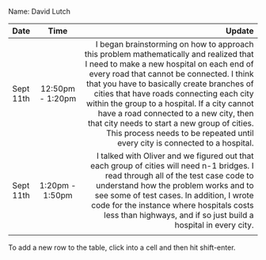 Name: David Lutch

| Date      |       Time       |                                                                                                                                                                                                                                                                                                                                                                                                                                                                                               Update |
|:----------|:----------------:|-----------------------------------------------------------------------------------------------------------------------------------------------------------------------------------------------------------------------------------------------------------------------------------------------------------------------------------------------------------------------------------------------------------------------------------------------------------------------------------------------------:|
| Sept 11th | 12:50pm - 1:20pm | I began brainstorming on how to approach this problem mathematically and realized that I need to make a new hospital on each end of every road that cannot be connected. I think that you have to basically create branches of cities that have roads connecting each city within the group to a hospital. If a city cannot have a road connected to a new city, then that city needs to start a new group of cities. This process needs to be repeated until every city is connected to a hospital. |
| Sept 11th | 1:20pm - 1:50pm  |  I talked with Oliver and we figured out that each group of cities will need n-1 bridges. I read through all of the test case code to understand how the problem works and to see some of test cases. In addition, I wrote code for the instance where hospitals costs less than highways, and if so just build a hospital in every city. |
|           |                  |                                                                                                                                                                                                                                                                                                                                                                                                                                                                                                      |


To add a new row to the table, click into a cell and then hit shift-enter.